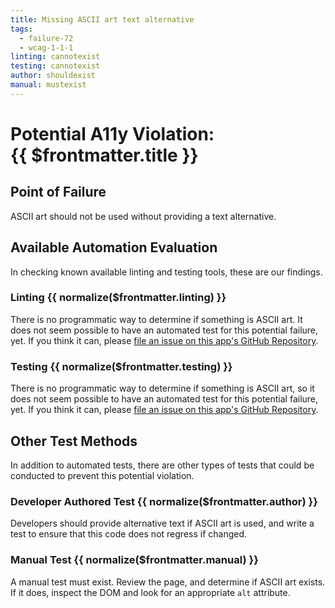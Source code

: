 ```yaml
---
title: Missing ASCII art text alternative
tags: 
  - failure-72
  - wcag-1-1-1
linting: cannotexist 
testing: cannotexist
author: shouldexist
manual: mustexist
---
```


<script setup>
  const normalize = (value) => {
    const v = (value || '').toLowerCase()
    if (v === 'exists') return 'Exists'
    if (v === 'couldexist') return 'Could Exist'
    if (v === 'cannotexist') return 'Cannot Exist'
    if (v === 'shouldexist') return 'Should Exist'
    if (v === 'mustexist') return 'Must Exist'
    return '—'
  }
</script>

# Potential A11y Violation:<br/>{{ $frontmatter.title }}

## Point of Failure

ASCII art should not be used without providing a text alternative.

## Available Automation Evaluation

In checking known available linting and testing tools, these are our findings.

### Linting <Badge type="info">{{ normalize($frontmatter.linting) }}</Badge>

There is no programmatic way to determine if something is ASCII art. It does not seem possible to have an automated test for this potential failure, yet. If you think it can, please [file an issue on this app's GitHub Repository](https://github.com/MelSumner/a11y-automation/issues).

### Testing <Badge type="info">{{ normalize($frontmatter.testing) }}</Badge>

There is no programmatic way to determine if something is ASCII art, so it does not seem possible to have an automated test for this potential failure, yet. If you think it can, please [file an issue on this app's GitHub Repository](https://github.com/MelSumner/a11y-automation/issues).

## Other Test Methods

In addition to automated tests, there are other types of tests that could be conducted to prevent this potential violation.

### Developer Authored Test <Badge type="info">{{ normalize($frontmatter.author) }}</Badge>

Developers should provide alternative text if ASCII art is used, and write a test to ensure that this code does not regress if changed.

### Manual Test <Badge type="info">{{ normalize($frontmatter.manual) }}</Badge>

A manual test must exist. Review the page, and determine if ASCII art exists. If it does, inspect the DOM and look for an appropriate `alt` attribute.


<TagLinks />